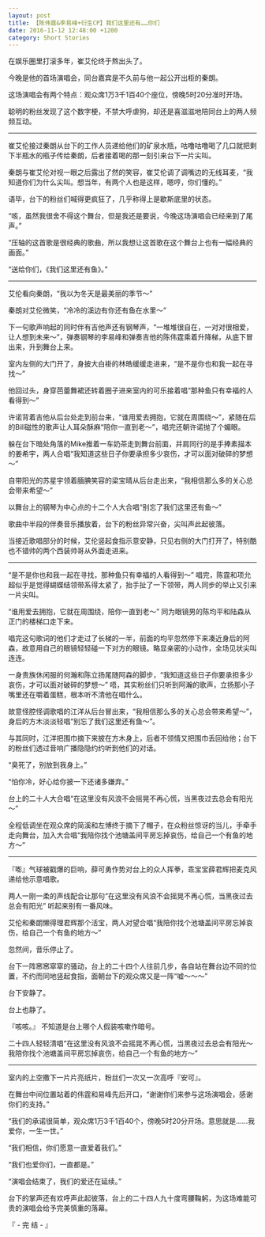 ```yaml
---
layout: post
title: 【陈伟霆&李易峰+衍生CP】我们这里还有……你们
date: 2016-11-12 12:48:00 +1200
category: Short Stories
---
```

在娱乐圈里打滚多年，崔艾伦终于熬出头了。

今晚是他的首场演唱会，同台嘉宾是不久前与他一起公开出柜的秦朗。

这场演唱会有两个特点：观众席1万3千1百40个座位，傍晚5时20分准时开场。

聪明的粉丝发现了这个数字梗，不禁大呼虐狗，却还是喜滋滋地陪同台上的两人频频互动。

---

崔艾伦接过秦朗从台下的工作人员递给他们的矿泉水瓶，咕噜咕噜喝了几口就把剩下半瓶水的瓶子传给秦朗，后者接着喝的那一刻引来台下一片尖叫。

秦朗与崔艾伦对视一眼之后露出了然的笑容，崔艾伦调了调嘴边的无线耳麦，“我知道你们为什么尖叫。想当年，有两个人也是这样，嗯哼，你们懂的。”

语毕，台下的粉丝们喊得更疯狂了，几乎称得上是歇斯底里的状态。

“咳，虽然我很舍不得这个舞台，但是我还是要说，今晚这场演唱会已经来到了尾声。”

“压轴的这首歌是很经典的歌曲，所以我想让这首歌在这个舞台上也有一幅经典的画面。”

“送给你们，《我们这里还有鱼》。”

---

艾伦看向秦朗，“我以为冬天是最美丽的季节～”

秦朗对艾伦微笑，“冷冷的溪边有你还有鱼在水里～”

下一句歌声响起的同时伴有吉他声还有钢琴声，“一堆堆很自在，一对对很相爱，让人想到未来～”，弹奏钢琴的李易峰和弹奏吉他的陈伟霆乘着升降梯，从底下冒出来，升到舞台上来。

室内左侧的大门开了，身披大白褂的林皓缓缓走进来，“是不是你也和我一起在寻找～”

他回过头，身穿芭蕾舞裙还转着圈子进来室内的可乐接着唱“那种鱼只有幸福的人看得到～”

许诺背着吉他从后台处走到前台来，“谁用爱去拥抱，它就在周围绕～”，紧随在后的Bill磁性的歌声让人耳朵酥麻“陪你一直到老～”，唱完还朝许诺抛了个媚眼。

躲在台下暗处角落的Mike推着一车奶茶走到舞台前面，并肩同行的是手捧素描本的姜希宇，两人合唱“我知道这些日子你要承担多少哀伤，才可以面对破碎的梦想～”

自带阳光的苏星宇领着腼腆笑容的梁宝晴从后台走出来，“我相信那么多的关心总会带来希望～”

以舞台上的钢琴为中心点的十二个人大合唱“别忘了我们这里还有鱼～”

歌曲中半段的伴奏音乐播放着，台下的粉丝异常兴奋，尖叫声此起彼落。

当接近歌唱部分的时候，艾伦竖起食指示意安静，只见右侧的大门打开了，特别酷也不错帅的两个西装帅哥从外面走进来。

---

“是不是你也和我一起在寻找，那种鱼只有幸福的人看得到～” 唱完，陈霆和项允超似乎是觉得蝴蝶结领带系得太紧了，抬手扯了一下领带，两人同步的举止又引来一片尖叫。

“谁用爱去拥抱，它就在周围绕，陪你一直到老～” 同为眼镜男的陈均平和陆森从正门的楼梯口走下来。

唱完这句歌词的他们才走过了长梯的一半，前面的均平忽然停下来凑近身后的阿森，故意用自己的眼镜轻轻碰一下对方的眼镜。略显亲密的小动作，全场见状尖叫连连。

一身贵族休闲服的何瀚和陈立扬尾随阿森的脚步，“我知道这些日子你要承担多少哀伤，才可以面对破碎的梦想～” 唔，其实粉丝们只听到阿瀚的歌声，立扬那小子嘴里还在嚼着蛋糕，根本听不清他在唱什么。

故意怪腔怪调歌唱的江洋从后台冒出来，“我相信那么多的关心总会带来希望～”，身后的方木淡淡轻唱“别忘了我们这里还有鱼～”。

与其同时，江洋把围巾摘下来披在方木身上，后者不领情又把围巾丢回给他；台下的粉丝们透过音响广播隐隐约约听到他们的对话。

“臭死了，别放到我身上。”

“怕你冷，好心给你披一下还诸多嫌弃。”

台上的二十人大合唱“在这里没有风浪不会摇晃不再心慌，当黑夜过去总会有阳光～”

全程低调坐在观众席的简溪和左博终于摘下了帽子，在众粉丝惊讶的当儿，手牵手走向舞台，加入大合唱“我陪你找个池塘盖间平房忘掉哀伤，给自己一个有鱼的地方～”

---

『嘭』气球被戳爆的巨响，薛可勇作势对台上的众人挥拳，乖宝宝薛君辉把麦克风递给他示意唱歌。

两人一刚一柔的声线配合让那句“在这里没有风浪不会摇晃不再心慌，当黑夜过去总会有阳光” 听起来别有一番风味。

艾伦和秦朗懒得理君辉那个活宝，两人对望合唱“我陪你找个池塘盖间平房忘掉哀伤，给自己一个有鱼的地方～”

忽然间，音乐停止了。

台下一阵窸窸窣窣的骚动，台上的二十四个人往前几步，各自站在舞台边不同的位置，不约而同地竖起食指，面朝台下的观众席又是一阵“嘘～～～”

台下安静了。

台上也静了。

『咳咳。』 不知道是台上哪个人假装咳嗽作暗号。

二十四人轻轻清唱“在这里没有风浪不会摇晃不再心慌，当黑夜过去总会有阳光～我陪你找个池塘盖间平房忘掉哀伤，给自己一个有鱼的地方～”

---

室内的上空撒下一片片亮纸片，粉丝们一次又一次高呼『安可』。

在舞台中间位置站着的伟霆和易峰先后开口，“谢谢你们来参与这场演唱会，感谢你们的支持。”

“我们的承诺很简单，观众席1万3千1百40个，傍晚5时20分开场。意思就是……我爱你，一生一世。”

“我们相信，你们愿意一直爱着我们。”

“我们也爱你们，一直都是。”

“演唱会结束了，我们的爱还在延续。”

台下的掌声还有欢呼声此起彼落，台上的二十四人九十度弯腰鞠躬，为这场难能可贵的演唱会给予完美慎重的落幕。

『 - 完 结 - 』
